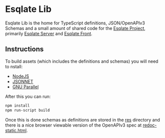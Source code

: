 # Esqlate Lib

Esqlate Lib is the home for TypeScript definitions, JSON/OpenAPIv3 Schemas and a small amount of shared code for the [Esqlate Project](https://github.com/forbesmyester/esqlate), primarily [Esqlate Server](https://github.com/forbesmyester/esqlate-server) and [Esqlate Front](https://github.com/forbesmyester/esqlate-front).

## Instructions

To build assets (which includes the definitions and schemas) you will need to nstall:

 * [NodeJS](https://nodejs.org/en/)
 * [JSONNET](https://jsonnet.org/)
 * [GNU Parallel](https://www.gnu.org/software/parallel/)

After this you can run:

```bash
npm install
npm run-script build
```

Once this is done schemas as definitions are stored in the [res](./res}) directory and there is a nice browser viewable version of the OpenAPIv3 spec at [redoc-static.html](./redoc-static.html).
